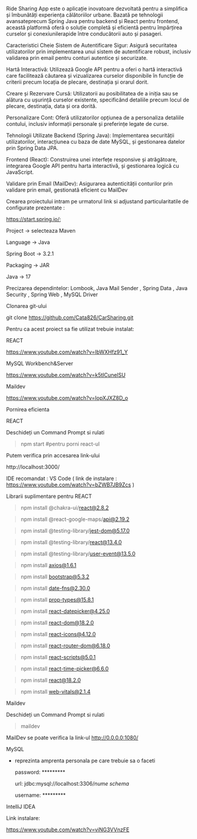   Ride Sharing App este o aplicație inovatoare dezvoltată pentru a simplifica și îmbunătăți experiența călătoriilor urbane. Bazată pe tehnologii avansateprecum Spring Java pentru backend și React pentru frontend, această platformă oferă o soluție completă și eficientă pentru împărțirea curselor și conexiunilerapide între conducătorii auto și pasageri.

  Caracteristici Cheie
  Sistem de Autentificare Sigur: Asigură securitatea utilizatorilor prin implementarea unui sistem de autentificare robust, inclusiv validarea prin email pentru conturi autentice și securizate.

  Hartă Interactivă: Utilizează Google API pentru a oferi o hartă interactivă care facilitează căutarea și vizualizarea curselor disponibile în funcție de criterii precum locația de plecare, destinația și orarul dorit.

  Creare și Rezervare Cursă: Utilizatorii au posibilitatea de a iniția sau se alătura cu ușurință curselor existente, specificând detaliile precum locul de plecare, destinația, data și ora dorită.

  Personalizare Cont: Oferă utilizatorilor opțiunea de a personaliza detaliile contului, inclusiv informații personale și preferințe legate de curse.

  Tehnologii Utilizate
  Backend (Spring Java): Implementarea securității utilizatorilor, interacțiunea cu baza de date MySQL, și gestionarea datelor prin Spring Data JPA.

  Frontend (React): Construirea unei interfețe responsive și atrăgătoare, integrarea Google API pentru harta interactivă, și gestionarea logică cu JavaScript.

  Validare prin Email (MailDev): Asigurarea autenticității conturilor prin validare prin email, gestionată eficient cu MailDev

  Crearea proiectului intram pe urmatorul link si adjustand particularitatile de configurate prezentate :
  
  https://start.spring.io/; 
  
  Project -> selecteaza Maven
  
  Language -> Java
  
  Spring Boot -> 3.2.1
  
  Packaging -> JAR
  
  Java -> 17
  
  Precizarea dependintelor: Lombook, Java Mail Sender , Spring Data , Java Security , Spring Web , MySQL Driver
  
  Clonarea git-ului
  
  git clone https://github.com/Cata826/CarSharing.git

  Pentru ca acest proiect sa fie utilizat trebuie instalat:
  
  REACT
  
  https://www.youtube.com/watch?v=IbWXHfz91_Y
  
  MySQL Workbench&Server
  
  https://www.youtube.com/watch?v=k5tICunelSU
  
  Maildev
  
  https://www.youtube.com/watch?v=IopXJXZ8D_o
  

  Pornirea eficienta
  
  REACT
  
  Deschideți un Command Prompt si rulati

  >npm start   #pentru porni react-ul

  Putem verifica prin accesarea link-ului
  
  http://localhost:3000/
  
  IDE recomandat : VS Code ( link de instalare : https://www.youtube.com/watch?v=bZWB7JB9Zcs )
  
  Librarii suplimentare pentru REACT

>npm install @chakra-ui/react@2.8.2

>npm install @react-google-maps/api@2.19.2

>npm install @testing-library/jest-dom@5.17.0

>npm install @testing-library/react@13.4.0

>npm install @testing-library/user-event@13.5.0

>npm install axios@1.6.1

>npm install bootstrap@5.3.2

>npm install date-fns@2.30.0

>npm install prop-types@15.8.1

>npm install react-datepicker@4.25.0

>npm install react-dom@18.2.0

>npm install react-icons@4.12.0

>npm install react-router-dom@6.18.0

>npm install react-scripts@5.0.1

>npm install react-time-picker@6.6.0

>npm install react@18.2.0

>npm install web-vitals@2.1.4


  Maildev
  
  Deschideți un Command Prompt si rulati
  
  >maildev

  MailDev se poate verifica la link-ul http://0.0.0.0:1080/

  MySQL
  
  * reprezinta amprenta personala pe care trebuie sa o faceti

  
    password: *********
    
    url: jdbc:mysql://localhost:3306/*nume schema*
    
    username: *********
    
  
  IntelliJ IDEA
  
  Link instalare:
  
  https://www.youtube.com/watch?v=viNG3VVnzFE
 
